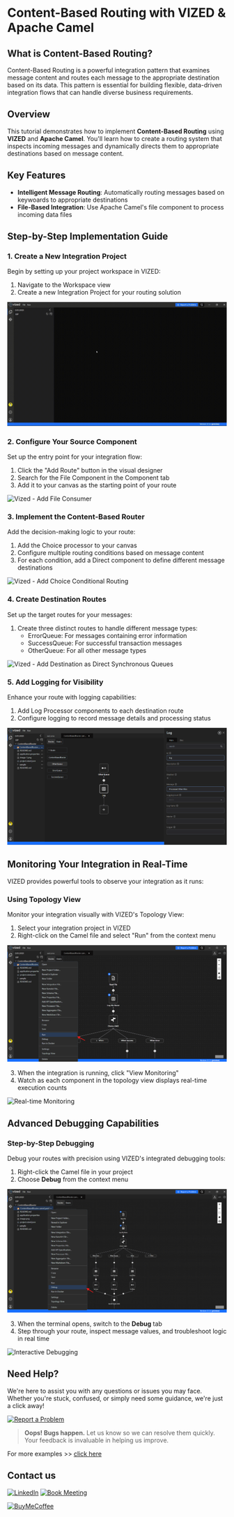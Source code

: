 # Content-Based Routing with VIZED & Apache Camel

## What is Content-Based Routing?

Content-Based Routing is a powerful integration pattern that examines message content and routes each message to the appropriate destination based on its data. This pattern is essential for building flexible, data-driven integration flows that can handle diverse business requirements.

## Overview

This tutorial demonstrates how to implement **Content-Based Routing** using **VIZED** and **Apache Camel**. You'll learn how to create a routing system that inspects incoming messages and dynamically directs them to appropriate destinations based on message content.

## Key Features

- **Intelligent Message Routing**: Automatically routing messages based on keywoards to appropriate destinations
- **File-Based Integration**: Use Apache Camel's file component to process incoming data files

## Step-by-Step Implementation Guide

### 1. Create a New Integration Project

Begin by setting up your project workspace in VIZED:

1. Navigate to the Workspace view
2. Create a new Integration Project for your routing solution

![Vized - Create Project](assets/CreateIntegrationProject.gif)

### 2. Configure Your Source Component

Set up the entry point for your integration flow:

1. Click the "Add Route" button in the visual designer
2. Search for the File Component in the Component tab
3. Add it to your canvas as the starting point of your route

![Vized - Add File Consumer](assets/AddFileComponent.gif)

### 3. Implement the Content-Based Router

Add the decision-making logic to your route:

1. Add the Choice processor to your canvas
2. Configure multiple routing conditions based on message content
3. For each condition, add a Direct component to define different message destinations

![Vized - Add Choice Conditional Routing](assets/ChoiceComponent.gif)

### 4. Create Destination Routes

Set up the target routes for your messages:

1. Create three distinct routes to handle different message types:
   - ErrorQueue: For messages containing error information
   - SuccessQueue: For successful transaction messages
   - OtherQueue: For all other message types

![Vized - Add Destination as Direct Synchronous Queues](assets/AddDirectComponent.gif)

### 5. Add Logging for Visibility

Enhance your route with logging capabilities:

1. Add Log Processor components to each destination route
2. Configure logging to record message details and processing status

![Vized - Message Logging Configuration](assets/image.png)

## Monitoring Your Integration in Real-Time

VIZED provides powerful tools to observe your integration as it runs:

### Using Topology View

Monitor your integration visually with VIZED's Topology View:

1. Select your integration project in VIZED
2. Right-click on the Camel file and select "Run" from the context menu

![Run Project Option](assets/run.png)

3. When the integration is running, click "View Monitoring"
4. Watch as each component in the topology view displays real-time execution counts

![Real-time Monitoring](assets/RunWithMonitoring.gif)

## Advanced Debugging Capabilities

### Step-by-Step Debugging

Debug your routes with precision using VIZED's integrated debugging tools:

1. Right-click the Camel file in your project
2. Choose **Debug** from the context menu

![Debug Option](assets/debug.png)

3. When the terminal opens, switch to the **Debug** tab
4. Step through your route, inspect message values, and troubleshoot logic in real time

![Interactive Debugging](assets/RunWithDebug.gif)

## Need Help?

We're here to assist you with any questions or issues you may face. Whether you're stuck, confused, or simply need some guidance, we're just a click away! 

[![Report a Problem](https://img.shields.io/badge/Report%20a%20Problem-darkred?logo=openbugbounty)](https://github.com/vized-io/artifacts/issues/new/choose)
> **Oops! Bugs happen.** Let us know so we can resolve them quickly. Your feedback is invaluable in helping us improve.

For more examples >> [click here](/examples/README.md)

## Contact us

[![LinkedIn](https://img.shields.io/badge/LinkedIn-blue?logo=linkedin)](https://www.linkedin.com/company/vized-io/) 
[![Book Meeting](https://img.shields.io/badge/Book%20a%20Meeting-purple?logo=calendar)](https://calendly.com/vidhyasagar-jeevendran/30min) 

[<img src="https://github.com/user-attachments/assets/806d0fc0-0a00-4d63-81a3-8f2df15d5528" alt="BuyMeCoffee" width="150"/>](https://buymeacoffee.com/vidhyasagarj)



